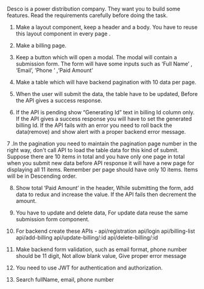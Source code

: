 Desco is a power distribution company. They want you to build some features. Read the requirements carefully before doing the task.

1. Make a layout component, keep a header and a body. You have to reuse this layout component in every page .

2. Make a billing page.

3. Keep a button which will open a modal. The modal will contain a submission form. The form will have some inputs such as ‘Full Name’ , ‘Email’, ’Phone ’ ,‘Paid Amount’

4. Make a table which will have backend pagination with 10 data per page.

5. When the user will submit the data, the table have to be updated, Before the API gives a success response.

6. If the API is pending show “Generating Id” text in billing Id column only. If the API gives a success response you will have to set the generated billing Id. If the API fails with an error you need to roll back the data(remove) and show alert with a proper backend error message.

7 .In the pagination you need to maintain the pagination page number in the right way, don't call API to load the table data for this kind of submit. Suppose there are 10 items in total and you have only one page in total when you submit new data before API response it will have a new page for displaying all 11 items. Remember per page should have only 10 items. Items will be in Descending order.

8. Show total ‘Paid Amount’ in the header, While submitting the form, add data to redux and increase the value. If the API fails then decrement the amount.

9. You have to update and delete data, For update data reuse the same submission form component.

10. For backend create these APIs -
    api/registration
    api/login
    api/billing-list
    api/add-billing
    api/update-billing/:id
    api/delete-billing/:id

11. Make backend form validation, such as email format, phone number should be 11 digit, Not allow blank value, Give proper error message

12. You need to use JWT for authentication and authorization.

13. Search fullName, email, phone number
